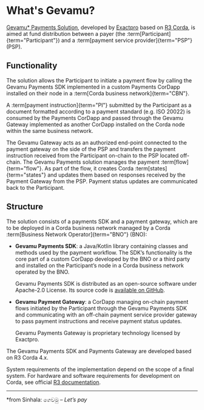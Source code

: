 # What's Gevamu?

[Gevamu* Payments Solution](https://gevamu.com/), developed by [Exactpro](https://exactpro.com/) based on [R3 Corda](https://www.r3.com/products/corda/), is aimed at fund distribution between a payer (the :term[Participant]{term="Participant"}) and a :term[payment service provider]{term="PSP"} (PSP). 

## Functionality

The solution allows the Participant to initiate a payment flow by calling the Gevamu Payments SDK implemented in a custom Payments CorDapp installed on their node in a :term[Corda business network]{term="CBN"}. 

A :term[payment instruction]{term="PI"} submitted by the Participant as a document formatted according to a payment standard (e.g. ISO 20022) is consumed by the Payments CorDapp and passed through the Gevamu Gateway implemented as another CorDapp installed on the Corda node within the same business network. 

The Gevamu Gateway acts as an authorized end-point connected to the payment gateway on the side of the PSP and transfers the payment instruction received from the Participant on-chain to the PSP located off-chain. The Gevamu Payments solution manages the payment :term[flow]{term="flow"}. As part of the flow, it creates Corda :term[states]{term="states"} and updates them based on responses received by the Payment Gateway from the PSP. Payment status updates are communicated back to the Participant.

## Structure

The solution consists of a payments SDK and a payment gateway, which are to be deployed in a Corda business network managed by a Corda :term[Business Network Operator]{term="BNO"} (BNO):

- **Gevamu  Payments SDK**: a Java/Kotlin library containing classes and methods used by the payment workflow. The SDK’s functionality is the core part of a custom CorDapp developed by the BNO or a third party and installed on the Participant’s node in a Corda business network operated by the BNO.  
    
    Gevamu Payments SDK is distributed as an open-source software under Apache-2.0 License. Its source code is [available on GitHub](https://github.com/gevamu/corda-payments-sdk). <!-- Binaries are to be published in a Central Maven Repository. --> 

- **Gevamu Payment Gateway**: a CorDapp managing on-chain payment flows initiated by the Participant through the Gevamu Payments SDK and communicating with an off-chain payment service provider gateway to pass payment instructions and receive payment status updates.  
    
    Gevamu Payments Gateway is proprietary technology licensed by Exactpro.

The Gevamu Payments SDK and Payments Gateway are developed based on R3 Corda 4.x. 

System requirements of the implementation depend on the scope of a final system. 
For hardware and software requirements for development on Corda, see official [R3 documentation](https://docs.r3.com/en/platform/corda/4.8/open-source/getting-set-up.html).

---
\*from Sinhala: ගෙවමු – *Let’s pay*
